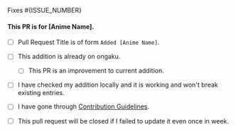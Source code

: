 
Fixes #{ISSUE_NUMBER}

#### This PR is for [Anime Name].

- [ ] Pull Request Title is of form `Added [Anime Name]`.
- [ ] This addition is already on ongaku.
	- [ ] This PR is an improvement to current addition.
- [ ] I have checked my addition locally and it is working and won't break existing entries.
- [ ] I have gone through [Contribution Guidelines](https://github.com/Anshuman-Verma/ongaku/blob/master/CONTRIBUTING.md).
- [ ] This pull request will be closed if I failed to update it even once in week.


